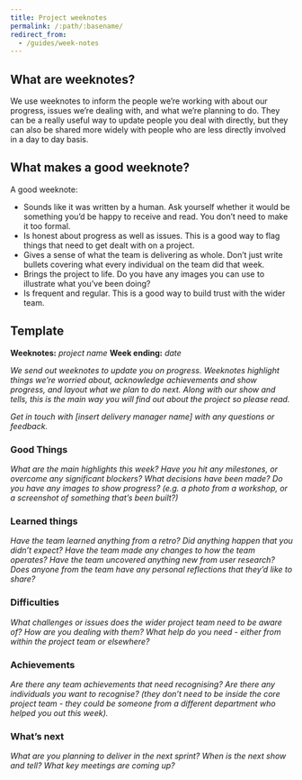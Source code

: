 ```yaml
---
title: Project weeknotes
permalink: /:path/:basename/
redirect_from:
  - /guides/week-notes
---
```

## What are weeknotes?

We use weeknotes to inform the people we’re working with about our progress,
issues we’re dealing with, and what we’re planning to do. They can be a really
useful way to update people you deal with directly, but they can also be shared
more widely with people who are less directly involved in a day to day basis.

## What makes a good weeknote?

A good weeknote:

* Sounds like it was written by a human. Ask yourself whether it would be
  something you’d be happy to receive and read. You don’t need to make it too
  formal.
* Is honest about progress as well as issues. This is a good way to flag things
  that need to get dealt with on a project.
* Gives a sense of what the team is delivering as whole. Don’t just write
  bullets covering what every individual on the team did that week.
* Brings the project to life. Do you have any images you can use to illustrate
  what you’ve been doing?
* Is frequent and regular. This is a good way to build trust with the wider
  team.

## Template

**Weeknotes:** *project name* **Week ending:** *date*

*We send out weeknotes to update you on progress. Weeknotes highlight things
we’re worried about, acknowledge achievements and show progress, and layout what
we plan to do next. Along with our show and tells, this is the main way you will
find out about the project so please read.*

*Get in touch with \[insert delivery manager name] with any questions or
feedback.*

### **Good Things**

*What are the main highlights this week?* *Have you hit any milestones, or
overcome any significant blockers?* *What decisions have been made?* *Do you
have any images to show progress? (e.g. a photo from a workshop, or a screenshot
of something that’s been built?)*

### **Learned things**

*Have the team learned anything from a retro?* *Did anything happen that you
didn’t expect?* *Have the team made any changes to how the team operates?* *Have
the team uncovered anything new from user research?* *Does anyone from the team
have any personal reflections that they’d like to share?*

### **Difficulties**

*What challenges or issues does the wider project team need to be aware of?*
*How are you dealing with them?* *What help do you need - either from within the
project team or elsewhere?*

### **Achievements**

*Are there any team achievements that need recognising?* *Are there any
individuals you want to recognise? (they don’t need to be inside the core
project team - they could be someone from a different department who helped you
out this week).*

### **What’s next**

*What are you planning to deliver in the next sprint?* *When is the next show
and tell?* *What key meetings are coming up?*